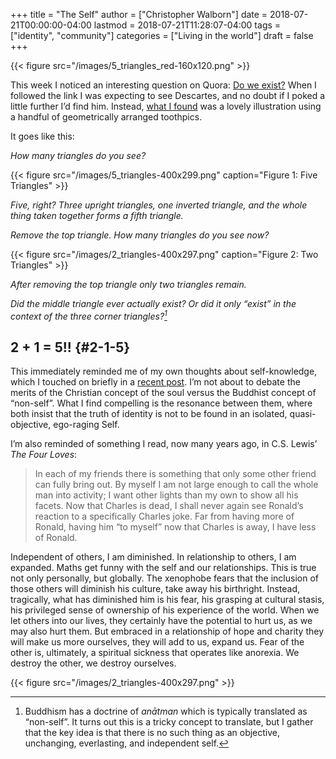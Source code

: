 +++
title = "The Self"
author = ["Christopher Walborn"]
date = 2018-07-21T00:00:00-04:00
lastmod = 2018-07-21T11:28:07-04:00
tags = ["identity", "community"]
categories = ["Living in the world"]
draft = false
+++

{{< figure src="/images/5_triangles_red-160x120.png" >}}

This week I noticed an interesting question on Quora: [Do we exist?](https://www.quora.com/Do-we-exist) When I
followed the link I was expecting to see Descartes, and no doubt if I poked a
little further I&rsquo;d find him. Instead, [what I found](https://www.quora.com/Do-we-exist/answer/Hannah-Yang-4) was a lovely illustration
using a handful of geometrically arranged toothpics. <!--more-->

It goes like this:

_How many triangles do you see?_

{{< figure src="/images/5_triangles-400x299.png" caption="Figure 1: Five Triangles" >}}

_Five, right? Three upright triangles, one inverted triangle, and the whole
thing taken together forms a fifth triangle._

_Remove the top triangle. How many triangles do you see now?_

{{< figure src="/images/2_triangles-400x297.png" caption="Figure 2: Two Triangles" >}}

_After removing the top triangle only two triangles remain._

_Did the middle triangle ever actually exist? Or did it only &ldquo;exist&rdquo; in the
context of the three corner triangles?[^fn:1]_


## 2 + 1 = 5!! {#2-1-5}

This immediately reminded me of my own thoughts about self-knowledge, which I
touched on briefly in a [recent post](/post/20180607-peoples_stories). I&rsquo;m not about to debate the merits of the
Christian concept of the soul versus the Buddhist concept of &ldquo;non-self&rdquo;. What I
find compelling is the resonance between them, where both insist that the truth
of identity is not to be found in an isolated, quasi-objective, ego-raging Self.

I&rsquo;m also reminded of something I read, now many years ago, in C.S. Lewis&rsquo; _The
Four Loves_:

> In each of my friends there is something that only some other friend can fully
> bring out. By myself I am not large enough to call the whole man into activity;
> I want other lights than my own to show all his facets. Now that Charles is
> dead, I shall never again see Ronald’s reaction to a specifically Charles joke.
> Far from having more of Ronald, having him “to myself” now that Charles is away,
> I have less of Ronald.

Independent of others, I am diminished. In relationship to others, I am
expanded. Maths get funny with the self and our relationships. This is true not
only personally, but globally. The xenophobe fears that the inclusion of those
others will diminish his culture, take away his birthright. Instead, tragically,
what has diminished him is his fear, his grasping at cultural stasis, his
privileged sense of ownership of his experience of the world. When we let
others into our lives, they certainly have the potential to hurt us, as we may
also hurt them. But embraced in a relationship of hope and charity they will
make us more ourselves, they will add to us, expand us. Fear of the other is,
ultimately, a spiritual sickness that operates like anorexia. We destroy the
other, we destroy ourselves.

{{< figure src="/images/2_triangles-400x297.png" >}}

[^fn:1]: Buddhism has a doctrine of _anātman_ which is typically translated as &ldquo;non-self&rdquo;. It turns out this is a tricky concept to translate, but I gather that the key idea is that there is no such thing as an objective, unchanging, everlasting, and independent self.
